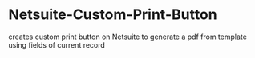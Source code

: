 # Netsuite-Custom-Print-Button
creates custom print button on Netsuite to generate a pdf from template using fields of current record
